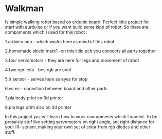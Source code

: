 # Walkman 
Is simple walking robot based on ardunio board. Perfect little project for start with aurduino or if you want build some kind of robot.
So there are compoments which I used for this robot :

1.arduino uno - which works here as mind of this robot 

2.homemade shield mark1 -on this litlle pcb you connects all parts together

3.four servomotors - they are here for legs and movement of robot 

4.two rgb leds - bcs rgb are cool   

5.ir sensor - serves here as eyes for stop 

6.wires - conection between board and other parts 

7.pla body print on 3d printer 

8.pla legs print also on 3d printer 

In this project yoz will learn how to work compoments which I named.
To be presaisly stuf like  setting servomotors on right angle, set right distance for your IR- sensor, making your own set of color from rgb diodes and other stuff.

